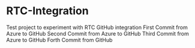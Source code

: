 # RTC-Integration
Test project to experiment with RTC GitHub integration
First Commit from Azure to GitHub
Second Commit from Azure to GitHub
Third Commit from Azure to GitHub
Forth Commit from GitHub
